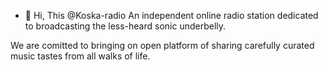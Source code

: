 - 👋 Hi, This @Koska-radio
An independent online radio station dedicated to broadcasting the less-heard sonic underbelly.

We are comitted to bringing on open platform of sharing carefully curated music tastes from all walks of life. 

<!---
Koska-radio/Koska-radio is a ✨ special ✨ repository because its `README.md` (this file) appears on your GitHub profile.
You can click the Preview link to take a look at your changes.
--->

